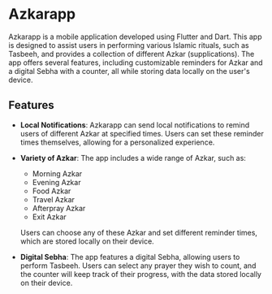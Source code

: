 # Azkarapp

Azkarapp is a mobile application developed using Flutter and Dart. This app is designed to assist users in performing various Islamic rituals, such as Tasbeeh, and provides a collection of different Azkar (supplications). The app offers several features, including customizable reminders for Azkar and a digital Sebha with a counter, all while storing data locally on the user's device.

## Features

- **Local Notifications**: Azkarapp can send local notifications to remind users of different Azkar at specified times. Users can set these reminder times themselves, allowing for a personalized experience.
- **Variety of Azkar**: The app includes a wide range of Azkar, such as:
  - Morning Azkar
  - Evening Azkar
  - Food Azkar
  - Travel Azkar
  - Afterpray Azkar
  - Exit Azkar

  Users can choose any of these Azkar and set different reminder times, which are stored locally on their device.
  
- **Digital Sebha**: The app features a digital Sebha, allowing users to perform Tasbeeh. Users can select any prayer they wish to count, and the counter will keep track of their progress, with the data stored locally on their device.


